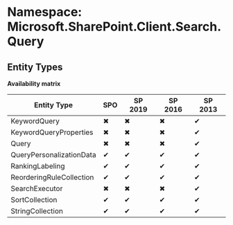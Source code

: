 # Namespace: Microsoft.SharePoint.Client.Search.Query
## Entity Types

**Availability matrix**

Entity Type | SPO | SP 2019 | SP 2016 | SP 2013
----------|-----|---------|---------|--------
KeywordQuery | ✖ | ✖ | ✖ | ✔
KeywordQueryProperties | ✖ | ✖ | ✖ | ✔
Query | ✖ | ✖ | ✖ | ✔
QueryPersonalizationData | ✔ | ✔ | ✔ | ✔
RankingLabeling | ✔ | ✔ | ✔ | ✔
ReorderingRuleCollection | ✔ | ✔ | ✔ | ✔
SearchExecutor | ✖ | ✖ | ✖ | ✔
SortCollection | ✔ | ✔ | ✔ | ✔
StringCollection | ✔ | ✔ | ✔ | ✔
